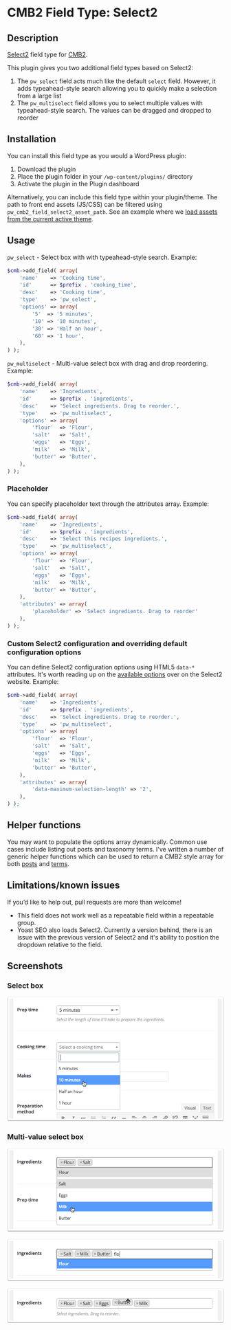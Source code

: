 # CMB2 Field Type: Select2

## Description

[Select2](https://select2.github.io/) field type for [CMB2](https://github.com/WebDevStudios/CMB2 "Custom Metaboxes and Fields for WordPress 2").

This plugin gives you two additional field types based on Select2:

1. The `pw_select` field acts much like the default `select` field. However, it adds typeahead-style search allowing you to quickly make a selection from a large list
2. The `pw_multiselect` field allows you to select multiple values with typeahead-style search. The values can be dragged and dropped to reorder

## Installation

You can install this field type as you would a WordPress plugin:

1. Download the plugin
2. Place the plugin folder in your `/wp-content/plugins/` directory
3. Activate the plugin in the Plugin dashboard

Alternatively, you can include this field type within your plugin/theme. The path to front end assets (JS/CSS) can be filtered using `pw_cmb2_field_select2_asset_path`. See an example where we [load assets from the current active theme](http://link.from.pw/pw_cmb2_field_select2_asset_path).

## Usage

`pw_select` - Select box with with typeahead-style search. Example:

```php
$cmb->add_field( array(
	'name'    => 'Cooking time',
	'id'      => $prefix . 'cooking_time',
	'desc'    => 'Cooking time',
	'type'    => 'pw_select',
	'options' => array(
		'5'  => '5 minutes',
		'10' => '10 minutes',
		'30' => 'Half an hour',
		'60' => '1 hour',
	),
) );

```

`pw_multiselect` - Multi-value select box with drag and drop reordering. Example:

```php
$cmb->add_field( array(
	'name'    => 'Ingredients',
	'id'      => $prefix . 'ingredients',
	'desc'    => 'Select ingredients. Drag to reorder.',
	'type'    => 'pw_multiselect',
	'options' => array(
		'flour'  => 'Flour',
		'salt'   => 'Salt',
		'eggs'   => 'Eggs',
		'milk'   => 'Milk',
		'butter' => 'Butter',
	),
) );
```

### Placeholder

You can specify placeholder text through the attributes array. Example:

```php
$cmb->add_field( array(
	'name'    => 'Ingredients',
	'id'      => $prefix . 'ingredients',
	'desc'    => 'Select this recipes ingredients.',
	'type'    => 'pw_multiselect',
	'options' => array(
		'flour'  => 'Flour',
		'salt'   => 'Salt',
		'eggs'   => 'Eggs',
		'milk'   => 'Milk',
		'butter' => 'Butter',
	),
	'attributes' => array(
		'placeholder' => 'Select ingredients. Drag to reorder'
	),
) );
```

### Custom Select2 configuration and overriding default configuration options

You can define Select2 configuration options using HTML5 `data-*` attributes. It's worth reading up on the [available options](https://select2.github.io/options.html#data-attributes) over on the Select2 website. Example:

```php
$cmb->add_field( array(
	'name'    => 'Ingredients',
	'id'      => $prefix . 'ingredients',
	'desc'    => 'Select ingredients. Drag to reorder.',
	'type'    => 'pw_multiselect',
	'options' => array(
		'flour'  => 'Flour',
		'salt'   => 'Salt',
		'eggs'   => 'Eggs',
		'milk'   => 'Milk',
		'butter' => 'Butter',
	),
	'attributes' => array(
		'data-maximum-selection-length' => '2',
	),
) );
```

## Helper functions

You may want to populate the options array dynamically. Common use cases include listing out posts and taxonomy terms. I've written a number of generic helper functions which can be used to return a CMB2 style array for both [posts](http://link.from.pw/1PkJmWc) and [terms](http://link.from.pw/1TDArjR).

## Limitations/known issues

If you’d like to help out, pull requests are more than welcome!

- This field does not work well as a repeatable field within a repeatable group.
- Yoast SEO also loads Select2. Currently a version behind, there is an issue with the previous version of Select2 and it's ability to position the dropdown relative to the field.

## Screenshots

### Select box

![Image](screenshot-1.png?raw=true)

### Multi-value select box

![Image](screenshot-2.png?raw=true)

![Image](screenshot-3.png?raw=true)

![Image](screenshot-4.png?raw=true)

